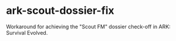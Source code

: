 # ark-scout-dossier-fix
Workaround for achieving the "Scout FM" dossier check-off in ARK: Survival Evolved.

